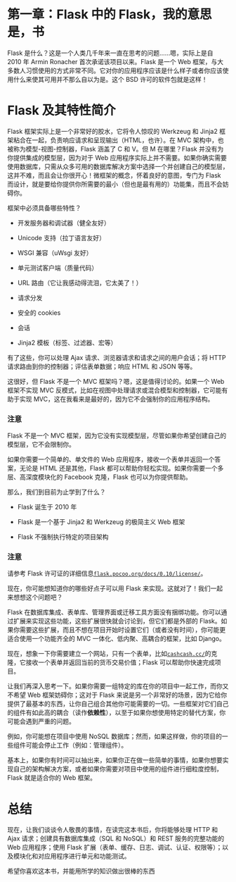 # 第一章：Flask 中的 Flask，我的意思是，书

Flask 是什么？这是一个人类几千年来一直在思考的问题……嗯，实际上是自 2010 年 Armin Ronacher 首次承诺该项目以来。Flask 是一个 Web 框架，与大多数人习惯使用的方式非常不同。它对你的应用程序应该是什么样子或者你应该使用什么来使其可用并不那么自以为是。这个 BSD 许可的软件包就是这样！

# Flask 及其特性简介

Flask 框架实际上是一个非常好的胶水，它将令人惊叹的 Werkzeug 和 Jinja2 框架粘合在一起，负责响应请求和呈现输出（HTML，也许）。在 MVC 架构中，也被称为模型-视图-控制器，Flask 涵盖了 C 和 V。但 M 在哪里？Flask 并没有为你提供集成的模型层，因为对于 Web 应用程序实际上并不需要。如果你确实需要使用数据库，只需从众多可用的数据库解决方案中选择一个并创建自己的模型层，这并不难，而且会让你很开心！微框架的概念，怀着良好的意图，专门为 Flask 而设计，就是要给你提供你所需要的最小（但也是最有用的）功能集，而且不会妨碍你。

框架中必须具备哪些特性？

+   开发服务器和调试器（健全友好）

+   Unicode 支持（拉丁语言友好）

+   WSGI 兼容（uWsgi 友好）

+   单元测试客户端（质量代码）

+   URL 路由（它让我感动得流泪，它太美了！）

+   请求分发

+   安全的 cookies

+   会话

+   Jinja2 模板（标签、过滤器、宏等）

有了这些，你可以处理 Ajax 请求、浏览器请求和请求之间的用户会话；将 HTTP 请求路由到你的控制器；评估表单数据；响应 HTML 和 JSON 等等。

这很好，但 Flask 不是一个 MVC 框架吗？嗯，这是值得讨论的。如果一个 Web 框架不实现 MVC 反模式，比如在视图中处理请求或混合模型和控制器，它可能有助于实现 MVC，这在我看来是最好的，因为它不会强制你的应用程序结构。

### 注意

Flask 不是一个 MVC 框架，因为它没有实现模型层，尽管如果你希望创建自己的模型层，它不会限制你。

如果你需要一个简单的、单文件的 Web 应用程序，接收一个表单并返回一个答案，无论是 HTML 还是其他，Flask 都可以帮助你轻松实现。如果你需要一个多层、高深度模块化的 Facebook 克隆，Flask 也可以为你提供帮助。

那么，我们到目前为止学到了什么？

+   Flask 诞生于 2010 年

+   Flask 是一个基于 Jinja2 和 Werkzeug 的极简主义 Web 框架

+   Flask 不强制执行特定的项目架构

### 注意

请参考 Flask 许可证的详细信息[`flask.pocoo.org/docs/0.10/license/`](http://flask.pocoo.org/docs/0.10/license/)。

现在，你可能想知道你的哪些好点子可以用 Flask 来实现。这就对了！我们一起来想想这个问题吧？

Flask 在数据库集成、表单库、管理界面或迁移工具方面没有捆绑功能。你可以通过扩展来实现这些功能，这些扩展很快就会讨论到，但它们都是外部的 Flask。如果你需要这些扩展，而且不想在项目开始时设置它们（或者没有时间），你可能更适合使用一个功能齐全的 MVC 一体化、低内聚、高耦合的框架，比如 Django。

现在，想象一下你需要建立一个网站，只有一个表单，比如[`cashcash.cc/`](http://cashcash.cc/)的克隆，它接收一个表单并返回当前的货币交易价值；Flask 可以帮助你快速完成项目。

让我们再深入思考一下。如果你需要一组特定的库在你的项目中一起工作，而你又不希望 Web 框架妨碍你；这对于 Flask 来说是另一个非常好的场景，因为它给你提供了最基本的东西，让你自己组合其他你可能需要的一切。一些框架对它们自己的组件有如此高的耦合（读作**依赖性**），以至于如果你想使用特定的替代方案，你可能会遇到严重的问题。

例如，你可能想在项目中使用 NoSQL 数据库；然而，如果这样做，你的项目的一些组件可能会停止工作（例如：管理组件）。

基本上，如果你有时间可以抽出来，如果你正在做一些简单的事情，如果你想要实现自己的架构解决方案，或者如果你需要对项目中使用的组件进行细粒度控制，Flask 就是适合你的 Web 框架。

# 总结

现在，让我们谈谈令人敬畏的事情，在读完这本书后，你将能够处理 HTTP 和 Ajax 请求；创建具有数据库集成（SQL 和 NoSQL）和 REST 服务的完整功能的 Web 应用程序；使用 Flask 扩展（表单、缓存、日志、调试、认证、权限等）；以及模块化和对应用程序进行单元和功能测试。

希望你喜欢这本书，并能用所学的知识做出很棒的东西
